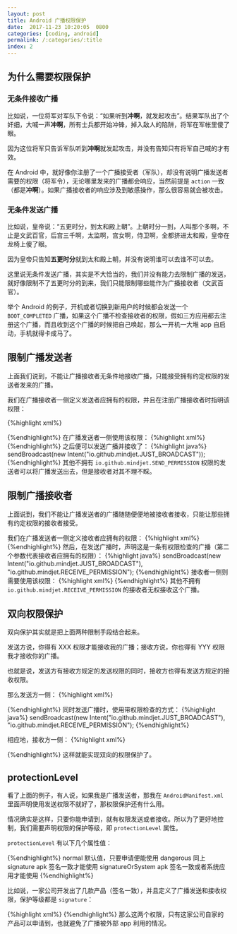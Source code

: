 ```yaml
---
layout: post
title: Android 广播权限保护
date:  2017-11-23 10:20:05  0800
categories: [coding, android]
permalink: /:categories/:title
index: 2
---
```


## 为什么需要权限保护

### 无条件接收广播

比如说，一位将军对军队下令说：“如果听到**冲啊**，就发起攻击”。结果军队出了个奸细，大喊一声**冲啊**，所有士兵都开始冲锋，掉入敌人的陷阱，将军在军帐里傻了眼。

因为这位将军只告诉军队听到**冲啊**就发起攻击，并没有告知只有将军自己喊的才有效。

在 Android 中，就好像你注册了一个广播接受者（军队），却没有说明广播发送者需要的权限（将军令），无论哪里发来的广播都会响应，当然前提是 `action` 一致（都是**冲啊**）。如果广播接收者的响应涉及到敏感操作，那么很容易就会被攻击。

### 无条件发送广播

比如说，皇帝说：“五更时分，到太和殿上朝”。上朝时分一到，人叫那个多啊，不止是文武百官，后宫三千啊，太监啊，宫女啊，侍卫啊，全都挤进太和殿，皇帝在龙椅上傻了眼。

因为皇帝只告知**五更时分**就到太和殿上朝，并没有说明谁可以去谁不可以去。

这里说无条件发送广播，其实是不大恰当的，我们并没有能力去限制广播的发送，就好像限制不了五更时分的到来，我们只能限制哪些能作为广播接收者（文武百官）。

举个 Android 的例子，开机或者切换到新用户的时候都会发送一个 `BOOT_COMPLETED` 广播，如果这个广播不检查接收者的权限，假如三方应用都去注册这个广播，而且收到这个广播的时候把自己唤起，那么一开机一大堆 app 自启动，手机就得卡成马了。


## 限制广播发送者

上面我们说到，不能让广播接收者无条件地接收广播，只能接受拥有约定权限的发送者发来的广播。

我们在广播接收者一侧定义发送者应拥有的权限，并且在注册广播接收者时指明该权限：

{%highlight xml%}
<permission android:name="io.github.mindjet.SEND_PERMISSION" />

<receiver android:name="MyBroadcastReceiver"
        android:permission="io.github.mindjet.SEND_PERMISSION">
    <intent-filter>
            <action android:name="io.github.mindjet.JUST_BROADCAST" />
    </intent-filter>
</receiver>
{%endhighlight%}
在广播发送者一侧使用该权限：
{%highlight xml%}
<uses-permission android:name="io.github.mindjet.SEND_PERMISSION" />
{%endhighlight%}
之后便可以发送广播并接收了：
{%highlight java%}
sendBroadcast(new Intent("io.github.mindjet.JUST_BROADCAST"));
{%endhighlight%}
其他不拥有 `io.github.mindjet.SEND_PERMISSION` 权限的发送者可以将广播发送出去，但是接收者对其不理不睬。

## 限制广播接收者

上面说到，我们不能让广播发送者的广播随随便便地被接收者接收，只能让那些拥有约定权限的接收者接受。

我们在广播发送者一侧定义接收者应拥有的权限：
{%highlight xml%}
<permission android:name="io.github.mindjet.RECEIVE_PERMISSION" />
{%endhighlight%}
然后，在发送广播时，声明这是一条有权限检查的广播（第二个参数代表接收者应拥有的权限）：
{%highlight java%}
sendBroadcast(new Intent("io.github.mindjet.JUST_BROADCAST"), "io.github.mindjet.RECEIVE_PERMISSION");
{%endhighlight%}
接收者一侧则需要使用该权限：
{%highlight xml%}
<uses-permission android:name="io.github.mindjet.RECEIVE_PERMISSION" />
{%endhighlight%}
其他不拥有 `io.github.mindjet.RECEIVE_PERMISSION` 的接收者无权接收这个广播。

## 双向权限保护

双向保护其实就是把上面两种限制手段结合起来。

发送方说，你得有 XXX 权限才能接收我的广播；接收方说，你也得有 YYY 权限我才接收你的广播。

也就是说，发送方有接收方规定的发送权限的同时，接收方也得有发送方规定的接收权限。

那么发送方一侧：
{%highlight xml%}
<!-- 声明接收权限 -->
<permission android:name="io.github.mindjet.RECEIVE_PERMISSION" />
<!-- 使用发送权限 -->
<uses-permission android:name="io.github.mindjet.SEND_PERMISSION" />
{%endhighlight%}
同时发送广播时，使用带权限检查的方式：
{%highlight java%}
sendBroadcast(new Intent("io.github.mindjet.JUST_BROADCAST"), "io.github.mindjet.RECEIVE_PERMISSION");
{%endhighlight%}

相应地，接收方一侧：
{%highlight xml%}
<!-- 声明发送权限 -->
<permission android:name="io.github.mindjet.SEND_PERMISSION" />
<!-- 使用接收权限 -->
<uses-permission android:name="io.github.mindjet.RECEIVE_PERMISSION" />

<receiver android:name="MyBroadcastReceiver"
        android:permission="io.github.mindjet.SEND_PERMISSION">
    <intent-filter>
            <action android:name="io.github.mindjet.JUST_BROADCAST" />
    </intent-filter>
</receiver>
{%endhighlight%}
这样就能实现双向的权限保护了。


## protectionLevel

看了上面的例子，有人说，如果我是广播发送者，那我在 `AndroidManifest.xml` 里面声明使用发送权限不就好了，那权限保护还有什么用。

情况确实是这样，只要你能申请到，就有权限发送或者接收。所以为了更好地控制，我们需要声明权限的保护等级，即 `protectionLevel` 属性。

`protectionLevel` 有以下几个属性值：

{%endhighlight%}
normal              默认值，只要申请便能使用
dangerous           同上
signature           apk 签名一致才能使用
signatureOrSystem   apk 签名一致或者系统应用才能使用
{%endhighlight%}

比如说，一家公司开发出了几款产品（签名一致），并且定义了广播发送和接收权限，保护等级都是 `signature`：

{%highlight xml%}
<permission android:name="io.github.mindjet.SEND_PERMISSION"
        protectionLevel="signature" />
<permission android:name="io.github.mindjet.RECEIVE_PERMISSION"
        protectionLevel="signature" />
{%endhighlight%}
那么这两个权限，只有这家公司自家的产品可以申请到，也就避免了广播被外部 app 利用的情况。
